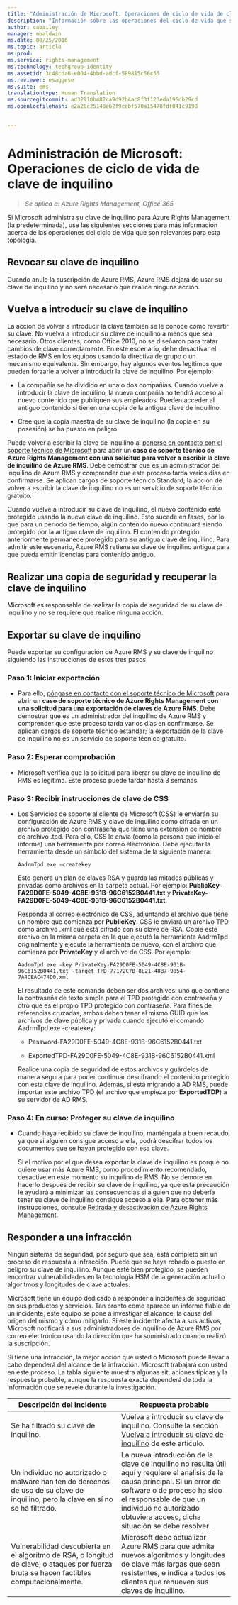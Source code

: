 ```yaml
---
title: "Administración de Microsoft: Operaciones de ciclo de vida de clave de inquilino | Azure RMS"
description: "Información sobre las operaciones del ciclo de vida que son relevantes si Microsoft administra la clave de inquilino para Azure Rights Management (la predeterminada)."
author: cabailey
manager: mbaldwin
ms.date: 08/25/2016
ms.topic: article
ms.prod: 
ms.service: rights-management
ms.technology: techgroup-identity
ms.assetid: 3c48cda6-e004-4bbd-adcf-589815c56c55
ms.reviewer: esaggese
ms.suite: ems
translationtype: Human Translation
ms.sourcegitcommit: ad32910b482ca9d92b4ac8f3f123eda195db29cd
ms.openlocfilehash: e2a26c25148e62f9cebf570a15478fdf041c9198


---
```



# Administración de Microsoft: Operaciones de ciclo de vida de clave de inquilino

>*Se aplica a: Azure Rights Management, Office 365*

Si Microsoft administra su clave de inquilino para Azure Rights Management (la predeterminada), use las siguientes secciones para más información acerca de las operaciones del ciclo de vida que son relevantes para esta topología.

## Revocar su clave de inquilino
Cuando anule la suscripción de Azure RMS, Azure RMS dejará de usar su clave de inquilino y no será necesario que realice ninguna acción.

## Vuelva a introducir su clave de inquilino
La acción de volver a introducir la clave también se le conoce como revertir su clave. No vuelva a introducir su clave de inquilino a menos que sea necesario. Otros clientes, como Office 2010, no se diseñaron para tratar cambios de clave correctamente. En este escenario, debe desactivar el estado de RMS en los equipos usando la directiva de grupo o un mecanismo equivalente. Sin embargo, hay algunos eventos legítimos que pueden forzarle a volver a introducir la clave de inquilino. Por ejemplo:

-   La compañía se ha dividido en una o dos compañías. Cuando vuelve a introducir la clave de inquilino, la nueva compañía no tendrá acceso al nuevo contenido que publiquen sus empleados. Pueden acceder al antiguo contenido si tienen una copia de la antigua clave de inquilino.

-   Cree que la copia maestra de su clave de inquilino (la copia en su posesión) se ha puesto en peligro.

Puede volver a escribir la clave de inquilino al [ponerse en contacto con el soporte técnico de Microsoft](../get-started/information-support.md#to-contact-microsoft-support) para abrir un **caso de soporte técnico de Azure Rights Management con una solicitud para volver a escribir la clave de inquilino de Azure RMS**. Debe demostrar que es un administrador del inquilino de Azure RMS y comprender que este proceso tarda varios días en confirmarse. Se aplican cargos de soporte técnico Standard; la acción de volver a escribir la clave de inquilino no es un servicio de soporte técnico gratuito.

Cuando vuelve a introducir su clave de inquilino, el nuevo contenido está protegido usando la nueva clave de inquilino. Esto sucede en fases, por lo que para un período de tiempo, algún contenido nuevo continuará siendo protegido por la antigua clave de inquilino. El contenido protegido anteriormente permanece protegido para su antigua clave de inquilino. Para admitir este escenario, Azure RMS retiene su clave de inquilino antigua para que pueda emitir licencias para contenido antiguo.

## Realizar una copia de seguridad y recuperar la clave de inquilino
Microsoft es responsable de realizar la copia de seguridad de su clave de inquilino y no se requiere que realice ninguna acción.

## Exportar su clave de inquilino
Puede exportar su configuración de Azure RMS y su clave de inquilino siguiendo las instrucciones de estos tres pasos:

### Paso 1: Iniciar exportación

-   Para ello, [póngase en contacto con el soporte técnico de Microsoft](../get-started/information-support.md#to-contact-microsoft-support) para abrir un **caso de soporte técnico de Azure Rights Management con una solicitud para una exportación de claves de Azure RMS**. Debe demostrar que es un administrador del inquilino de Azure RMS y comprender que este proceso tarda varios días en confirmarse. Se aplican cargos de soporte técnico estándar; la exportación de la clave de inquilino no es un servicio de soporte técnico gratuito.

### Paso 2: Esperar comprobación

-   Microsoft verifica que la solicitud para liberar su clave de inquilino de RMS es legítima. Este proceso puede tardar hasta 3 semanas.

### Paso 3: Recibir instrucciones de clave de CSS

-   Los Servicios de soporte al cliente de Microsoft (CSS) le enviarán su configuración de Azure RMS y clave de inquilino como cifrada en un archivo protegido con contraseña que tiene una extensión de nombre de archivo .tpd. Para ello, CSS le envía (como la persona que inició el informe) una herramienta por correo electrónico. Debe ejecutar la herramienta desde un símbolo del sistema de la siguiente manera:

    ```
    AadrmTpd.exe -createkey
    ```
    Esto genera un plan de claves RSA y guarda las mitades públicas y privadas como archivos en la carpeta actual. Por ejemplo: **PublicKey-FA29D0FE-5049-4C8E-931B-96C6152B0441.txt** y **PrivateKey-FA29D0FE-5049-4C8E-931B-96C6152B0441.txt**.

    Responda al correo electrónico de CSS, adjuntando el archivo que tiene un nombre que comienza por **PublicKey**. CSS le enviará un archivo TPD como archivo .xml que está cifrado con su clave de RSA. Copie este archivo en la misma carpeta en la que ejecutó la herramienta AadrmTpd originalmente y ejecute la herramienta de nuevo, con el archivo que comienza por **PrivateKey** y el archivo de CSS. Por ejemplo:

    ```
    AadrmTpd.exe -key PrivateKey-FA29D0FE-5049-4C8E-931B-96C6152B0441.txt -target TPD-77172C7B-8E21-48B7-9854-7A4CEAC474D0.xml
    ```
    El resultado de este comando deben ser dos archivos: uno que contiene la contraseña de texto simple para el TPD protegido con contraseña y otro que es el propio TPD protegido con contraseña. Para fines de referencias cruzadas, ambos deben tener el mismo GUID que los archivos de clave pública y privada cuando ejecutó el comando AadrmTpd.exe -createkey:

    -   Password-FA29D0FE-5049-4C8E-931B-96C6152B0441.txt

    -   ExportedTPD-FA29D0FE-5049-4C8E-931B-96C6152B0441.xml

    Realice una copia de seguridad de estos archivos y guárdelos de manera segura para poder continuar descifrando el contenido protegido con esta clave de inquilino. Además, si está migrando a AD RMS, puede importar este archivo TPD (el archivo que empieza por **ExportedTDP**) a su servidor de AD RMS.

### Paso 4: En curso: Proteger su clave de inquilino

-   Cuando haya recibido su clave de inquilino, manténgala a buen recaudo, ya que si alguien consigue acceso a ella, podrá descifrar todos los documentos que se hayan protegido con esa clave.

    Si el motivo por el que desea exportar la clave de inquilino es porque no quiere usar más Azure RMS, como procedimiento recomendado, desactive en este momento su inquilino de RMS. No se demore en hacerlo después de recibir su clave de inquilino, ya que esta precaución le ayudará a minimizar las consecuencias si alguien que no debería tener su clave de inquilino consigue acceso a ella. Para obtener más instrucciones, consulte [Retirada y desactivación de Azure Rights Management](decommission-deactivate.md).

## Responder a una infracción
Ningún sistema de seguridad, por seguro que sea, está completo sin un proceso de respuesta a infracción. Puede que se haya robado o puesto en peligro su clave de inquilino. Aunque esté bien protegido, se pueden encontrar vulnerabilidades en la tecnología HSM de la generación actual o algoritmos y longitudes de clave actuales.

Microsoft tiene un equipo dedicado a responder a incidentes de seguridad en sus productos y servicios. Tan pronto como aparece un informe fiable de un incidente, este equipo se pone a investigar el alcance, la causa del origen del mismo y cómo mitigarlo. Si este incidente afecta a sus activos, Microsoft notificará a sus administradores de inquilino de Azure RMS por correo electrónico usando la dirección que ha suministrado cuando realizó la suscripción.

Si tiene una infracción, la mejor acción que usted o Microsoft puede llevar a cabo dependerá del alcance de la infracción. Microsoft trabajará con usted en este proceso. La tabla siguiente muestra algunas situaciones típicas y la respuesta probable, aunque la respuesta exacta dependerá de toda la información que se revele durante la investigación.

|Descripción del incidente|Respuesta probable|
|------------------------|-------------------|
|Se ha filtrado su clave de inquilino.|Vuelva a introducir su clave de inquilino. Consulte la sección [Vuelva a introducir su clave de inquilino](operations-microsoft-managed-tenant-key.md#re-key-your-tenant-key) de este artículo.|
|Un individuo no autorizado o malware han tenido derechos de uso de su clave de inquilino, pero la clave en sí no se ha filtrado.|La nueva introducción de la clave de inquilino no resulta útil aquí y requiere el análisis de la causa principal. Si un error de software o de proceso ha sido el responsable de que un individuo no autorizado obtuviera acceso, dicha situación se debe resolver.|
|Vulnerabilidad descubierta en el algoritmo de RSA, o longitud de clave, o ataques por fuerza bruta se hacen factibles computacionalmente.|Microsoft debe actualizar Azure RMS para que admita nuevos algoritmos y longitudes de clave más largas que sean resistentes, e indica a todos los clientes que renueven sus claves de inquilino.|





<!--HONumber=Aug16_HO4-->


